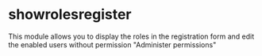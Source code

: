 showrolesregister
=================

This module allows you to display the roles in the registration form and edit the enabled users without permission "Administer permissions"
